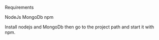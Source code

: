 Requirements 

NodeJs 
MongoDb
npm

Install nodejs and MongoDb then go to the project path and start it with npm.